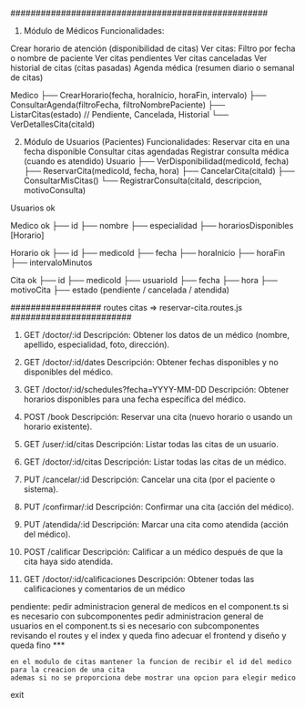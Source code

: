 ###################################################

1. Módulo de Médicos
Funcionalidades:

Crear horario de atención (disponibilidad de citas)
Ver citas:
Filtro por fecha o nombre de paciente
Ver citas pendientes
Ver citas canceladas
Ver historial de citas (citas pasadas)
Agenda médica (resumen diario o semanal de citas)

Medico
 ├── CrearHorario(fecha, horaInicio, horaFin, intervalo)
 ├── ConsultarAgenda(filtroFecha, filtroNombrePaciente)
 ├── ListarCitas(estado) // Pendiente, Cancelada, Historial
 └── VerDetallesCita(citaId)

 2. Módulo de Usuarios (Pacientes)
Funcionalidades:
Reservar cita en una fecha disponible
Consultar citas agendadas
Registrar consulta médica (cuando es atendido)
Usuario
 ├── VerDisponibilidad(medicoId, fecha)
 ├── ReservarCita(medicoId, fecha, hora)
 ├── CancelarCita(citaId)
 ├── ConsultarMisCitas()
 └── RegistrarConsulta(citaId, descripcion, motivoConsulta)



Usuarios ok

Medico ok
 ├── id
 ├── nombre
 ├── especialidad
 ├── horariosDisponibles [Horario]

Horario ok
 ├── id
 ├── medicoId
 ├── fecha
 ├── horaInicio
 ├── horaFin
 ├── intervaloMinutos

Cita ok
 ├── id
 ├── medicoId
 ├── usuarioId
 ├── fecha
 ├── hora
 ├── motivoCita
 ├── estado (pendiente / cancelada / atendida)



################## routes citas => reservar-cita.routes.js ########################

1. GET /doctor/:id
   Descripción: Obtener los datos de un médico (nombre, apellido, especialidad, foto, dirección).

2. GET /doctor/:id/dates
   Descripción: Obtener fechas disponibles y no disponibles del médico.

3. GET /doctor/:id/schedules?fecha=YYYY-MM-DD
   Descripción: Obtener horarios disponibles para una fecha específica del médico.

4. POST /book
   Descripción: Reservar una cita (nuevo horario o usando un horario existente).

5. GET /user/:id/citas
   Descripción: Listar todas las citas de un usuario.

6. GET /doctor/:id/citas
   Descripción: Listar todas las citas de un médico.

7. PUT /cancelar/:id
   Descripción: Cancelar una cita (por el paciente o sistema).

8. PUT /confirmar/:id
   Descripción: Confirmar una cita (acción del médico).

9. PUT /atendida/:id
   Descripción: Marcar una cita como atendida (acción del médico).

10. POST /calificar
    Descripción: Calificar a un médico después de que la cita haya sido atendida.

11. GET /doctor/:id/calificaciones
    Descripción: Obtener todas las calificaciones y comentarios de un médico




pendiente:
    pedir administracion general de medicos en el component.ts si es necesario con subcomponentes
    pedir administracion general de usuarios en el component.ts si es necesario con subcomponentes
    revisando el routes y el index y queda fino
    adecuar el frontend y diseño y queda fino
    ***

    en el modulo de citas mantener la funcion de recibir el id del medico para la creacion de una cita
    ademas si no se proporciona debe mostrar una opcion para elegir medico

exit

